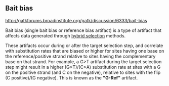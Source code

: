 ## Bait bias

http://gatkforums.broadinstitute.org/gatk/discussion/6333/bait-bias

<p>Bait bias (single bait bias or reference bias artifact) is a type of artifact that affects data generated through <a href="http://gatkforums.broadinstitute.org/gatk/discussion/6331">hybrid selection</a> methods. </p>
<p>These artifacts occur during or after the target selection step, and correlate with substitution rates that are biased or higher for sites having one base on the reference/positive strand relative to sites having the complementary base on that strand.  For example, a G&gt;T artifact during the target selection step might result in a higher (G&gt;T)/(C&gt;A) substitution rate at sites with a G on the positive strand (and C on the negative), relative to sites with the flip (C positive)/(G negative). This is known as the <strong>&quot;G-Ref&quot;</strong> artifact.</p>